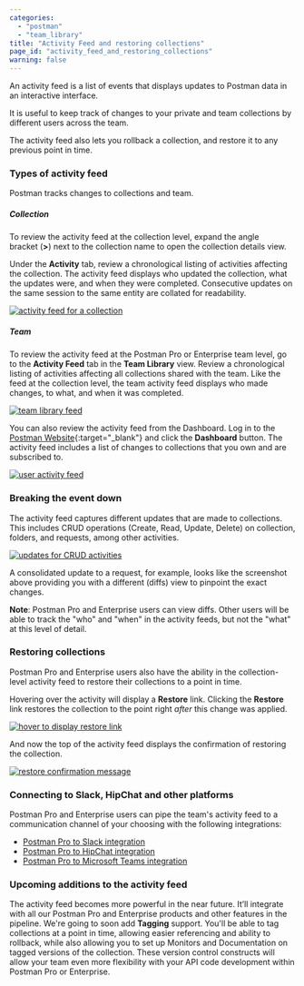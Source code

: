 ```yaml
---
categories:
  - "postman"
  - "team_library"
title: "Activity Feed and restoring collections"
page_id: "activity_feed_and_restoring_collections"
warning: false
---
```


An activity feed is a list of events that displays updates to Postman data in an interactive interface. 

It is useful to keep track of changes to your private and team collections by different users across the team. 

The activity feed also lets you rollback a collection, and restore it to any previous point in time. 

### Types of activity feed

Postman tracks changes to collections and team.

##### **Collection**

To review the activity feed at the collection level, expand the angle bracket (**>**) next to the collection name to open the collection details view. 

Under the **Activity** tab, review a chronological listing of activities affecting the collection. The activity feed displays who updated the collection, what the updates were, and when they were completed. Consecutive updates on the same session to the same entity are collated for readability.

[![activity feed for a collection](https://s3.amazonaws.com/postman-static-getpostman-com/postman-docs/teamlib-activity-feed.png)](https://s3.amazonaws.com/postman-static-getpostman-com/postman-docs/teamlib-activity-feed.png)

##### **Team**

To review the activity feed at the Postman Pro or Enterprise team level, go to the **Activity Feed** tab in the **Team Library** view. Review a chronological listing of activities affecting all collections shared with the team. Like the feed at the collection level, the team activity feed displays who made changes, to what, and when it was completed.

[![team library feed](https://s3.amazonaws.com/postman-static-getpostman-com/postman-docs/teamlib-activity-feed.png)](https://s3.amazonaws.com/postman-static-getpostman-com/postman-docs/teamlib-activity-feed.png)


You can also review the activity feed from the Dashboard. Log in to the [Postman Website](https://app.getpostman.com){:target="_blank"} and click the **Dashboard** button. The activity feed includes a list of changes to collections that you own and are subscribed to.

[![user activity feed](https://s3.amazonaws.com/postman-static-getpostman-com/postman-docs/teamlib-feed-dashboard.png)](https://s3.amazonaws.com/postman-static-getpostman-com/postman-docs/teamlib-feed-dashboard.png)

### Breaking the event down

The activity feed captures different updates that are made to collections. This includes CRUD operations (Create, Read, Update, Delete) on collection, folders, and requests, among other activities.

[![updates for CRUD activities](https://s3.amazonaws.com/postman-static-getpostman-com/postman-docs/event-breakdown.png)](https://s3.amazonaws.com/postman-static-getpostman-com/postman-docs/event-breakdown.png)

A consolidated update to a request, for example, looks like the screenshot above providing you with a different (diffs) view to pinpoint the exact changes. 

**Note**: Postman Pro and Enterprise users can view diffs. Other users will be able to track the "who" and "when" in the activity feeds, but not the "what" at this level of detail. 

### Restoring collections

Postman Pro and Enterprise users also have the ability in the collection-level activity feed to restore their collections to a point in time.

Hovering over the activity will display a **Restore** link. Clicking the **Restore** link restores the collection to the point right _after_ this change was applied.

[![hover to display restore link](https://s3.amazonaws.com/postman-static-getpostman-com/postman-docs/restore-collections.png)](https://s3.amazonaws.com/postman-static-getpostman-com/postman-docs/restore-collections.png)

And now the top of the activity feed displays the confirmation of restoring the collection.

[![restore confirmation message](https://s3.amazonaws.com/postman-static-getpostman-com/postman-docs/58927426.png)](https://s3.amazonaws.com/postman-static-getpostman-com/postman-docs/58927426.png)

### Connecting to Slack, HipChat and other platforms

Postman Pro and Enterprise users can pipe the team's activity feed to a communication channel of your choosing with the following integrations:

   *   [Postman Pro to Slack integration](/docs/pro/integrations/slack)
   *   [Postman Pro to HipChat integration](/docs/pro/integrations/hipchat)
   *   [Postman Pro to Microsoft Teams integration](/docs/pro/integrations/microsoft_teams)  

### Upcoming additions to the activity feed

The activity feed becomes more powerful in the near future.  It’ll integrate with all our Postman Pro and Enterprise products and other features in the pipeline. We're going to soon add **Tagging** support. You'll be able to tag collections at a point in time, allowing easier referencing and ability to rollback, while also allowing you to set up Monitors and Documentation on tagged versions of the collection. These version control constructs will allow your team even more flexibility with your API code development within Postman Pro or Enterprise.
